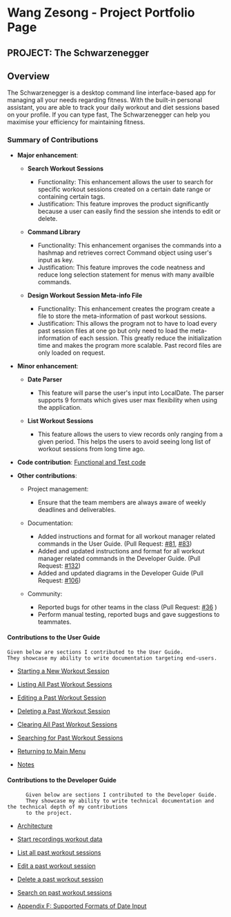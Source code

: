 # Wang Zesong - Project Portfolio Page

## PROJECT: The Schwarzenegger

## Overview
The Schwarzenegger is a desktop command line interface-based app for managing all your needs regarding fitness. With the built-in personal assistant, you are able to track your daily workout and diet sessions based on your profile. If you can type fast, The Schwarzenegger can help you maximise your efficiency for maintaining fitness.

### Summary of Contributions
+ **Major enhancement**:
    + **Search Workout Sessions**
        + Functionality: This enhancement allows the user to search for specific workout sessions created on a certain date range or containing certain tags.
        + Justification: This feature improves the product significantly because a user can easily find the session she intends to edit or delete.
      
    + **Command Library**
        + Functionality: This enhancement organises the commands into a hashmap and retrieves correct Command object using user's input as key.
        + Justification: This feature improves the code neatness and reduce long selection statement for menus with many availble commands. 
         
    + **Design Workout Session Meta-info File**
        + Functionality: This enhancement creates the program create a file to store the meta-information of past workout sessions. 
        + Justification: This allows the program not to have to load every past session files at one go but only need to load the meta-information of each session. This greatly reduce the initialization time and makes the program more scalable. Past record files are only loaded on request.
         
+ **Minor enhancement**:
    + **Date Parser**
        + This feature will parse the user's input into LocalDate. The parser supports 9 formats which gives user max flexibility when using the application.
        
    + **List Workout Sessions**
        + This feature allows the users to view records only ranging from a given period. This helps the users to avoid seeing long list of workout sessions from long time ago.
        
            
+ **Code contribution**: [Functional and Test code](https://nus-cs2113-ay2021s1.github.io/tp-dashboard/#search=wgzesg&sort=groupTitle&sortWithin=title&since=2020-09-27&timeframe=commit&mergegroup=&groupSelect=groupByRepos&breakdown=false&tabOpen=true&tabType=authorship&tabAuthor=wgzesg&tabRepo=AY2021S1-CS2113T-F11-1%2Ftp%5Bmaster%5D&authorshipIsMergeGroup=false&authorshipFileTypes=docs~functional-code~test-code~other)
      
+ **Other contributions**:
    + Project management:
        + Ensure that the team members are always aware of weekly deadlines and deliverables.
           
    + Documentation:
         + Added instructions and format for all workout manager related commands in the User Guide. (Pull Request: [#81](https://github.com/AY2021S1-CS2113T-F11-1/tp/pull/81), [#83](https://github.com/AY2021S1-CS2113T-F11-1/tp/pull/83))
         + Added and updated instructions and format for all workout manager related commands in the Developer Guide. (Pull Request: [#132](https://github.com/AY2021S1-CS2113T-F11-1/tp/pull/132))
         + Added and updated diagrams in the Developer Guide (Pull Request: [#106](https://github.com/AY2021S1-CS2113T-F11-1/tp/pull/106))
         
    + Community:
        + Reported bugs for other teams in the class (Pull Request: [#36](https://github.com/nus-cs2113-AY2021S1/tp/pulls?q=is%3Aopen+is%3Apr+CS2113-T13-3+) )
        + Perform manual testing, reported bugs and gave suggestions to teammates.
             
#### Contributions to the User Guide
```
Given below are sections I contributed to the User Guide.   
They showcase my ability to write documentation targeting end-users.
```

  + [Starting a New Workout Session](https://ay2021s1-cs2113t-f11-1.github.io/tp/UserGuide.html#workout-start) 
  
  + [Listing All Past Workout Sessions](https://ay2021s1-cs2113t-f11-1.github.io/tp/UserGuide.html#workout-list)
  
  + [Editing a Past Workout Session](https://ay2021s1-cs2113t-f11-1.github.io/tp/UserGuide.html#workout-edit)
  
  + [Deleting a Past Workout Session](https://ay2021s1-cs2113t-f11-1.github.io/tp/UserGuide.html#workout-delete)
  
  + [Clearing All Past Workout Sessions](https://ay2021s1-cs2113t-f11-1.github.io/tp/UserGuide.html#workout-clear)
  
  + [Searching for Past Workout Sessions](https://ay2021s1-cs2113t-f11-1.github.io/tp/UserGuide.html#workout-search)
      
  + [Returning to Main Menu](https://ay2021s1-cs2113t-f11-1.github.io/tp/UserGuide.html#workout-end)
  
  + [Notes](https://ay2021s1-cs2113t-f11-1.github.io/tp/UserGuide.html#notes)
      
#### Contributions to the Developer Guide
      
```
      Given below are sections I contributed to the Developer Guide. 
      They showcase my ability to write technical documentation and the technical depth of my contributions
      to the project.
```
      
  + [Architecture](https://ay2021s1-cs2113t-f11-1.github.io/tp/DeveloperGuide.html#architecture)
  
  + [Start recordings workout data](https://ay2021s1-cs2113t-f11-1.github.io/tp/DeveloperGuide.html#creating-a-new-workout-session)
  
  + [List all past workout sessions](https://ay2021s1-cs2113t-f11-1.github.io/tp/DeveloperGuide.html#442-listing-past-workout-sessions)
  
  + [Edit a past workout session](https://ay2021s1-cs2113t-f11-1.github.io/tp/DeveloperGuide.html#443-editing-workout-session)
  
  + [Delete a past workout session](https://ay2021s1-cs2113t-f11-1.github.io/tp/DeveloperGuide.html#444-deleting-a-workout-session)
  
  + [Search on past workout sessions](https://ay2021s1-cs2113t-f11-1.github.io/tp/DeveloperGuide.html#445-searching-based-on-conditions)
  
  + [Appendix F: Supported Formats of Date Input](https://ay2021s1-cs2113t-f11-1.github.io/tp/DeveloperGuide.html#appendix-f-supported-formats-of-date-input)
